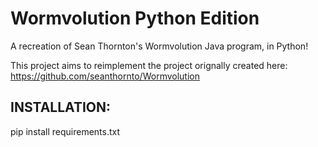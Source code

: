 # Wormvolution Python Edition
 A recreation of Sean Thornton's Wormvolution Java program, in Python!

This project aims to reimplement the project orignally created here: https://github.com/seanthornto/Wormvolution

## INSTALLATION:
pip install requirements.txt


